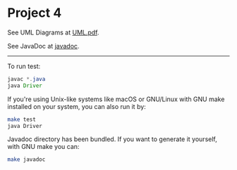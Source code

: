 # Project 4

See UML Diagrams at [UML.pdf](UML.pdf).

See JavaDoc at [javadoc](javadoc/index.html).

----

To run test:

```java
javac *.java
java Driver
```

If you're using Unix-like systems like macOS or GNU/Linux with GNU make installed on your system, you can also run it by:

```bash
make test
java Driver
```

Javadoc directory has been bundled. If you want to generate it yourself, with GNU make you can:

```bash
make javadoc
```
